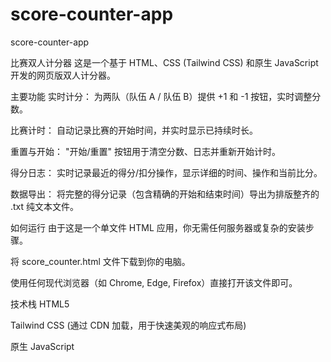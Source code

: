 # score-counter-app
score-counter-app

比赛双人计分器
这是一个基于 HTML、CSS (Tailwind CSS) 和原生 JavaScript 开发的网页版双人计分器。

主要功能
实时计分： 为两队（队伍 A / 队伍 B）提供 +1 和 -1 按钮，实时调整分数。

比赛计时： 自动记录比赛的开始时间，并实时显示已持续时长。

重置与开始： "开始/重置" 按钮用于清空分数、日志并重新开始计时。

得分日志： 实时记录最近的得分/扣分操作，显示详细的时间、操作和当前比分。

数据导出： 将完整的得分记录（包含精确的开始和结束时间）导出为排版整齐的 .txt 纯文本文件。

如何运行
由于这是一个单文件 HTML 应用，你无需任何服务器或复杂的安装步骤。

将 score_counter.html 文件下载到你的电脑。

使用任何现代浏览器（如 Chrome, Edge, Firefox）直接打开该文件即可。

技术栈
HTML5

Tailwind CSS (通过 CDN 加载，用于快速美观的响应式布局)

原生 JavaScript
